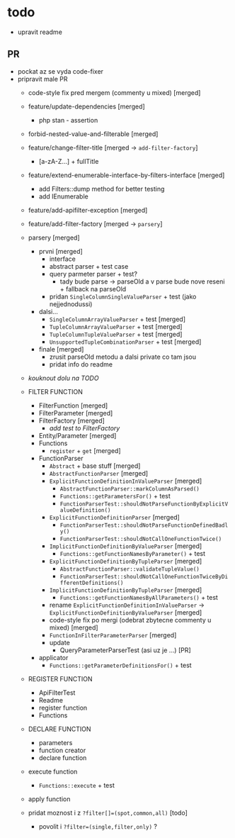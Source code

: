 todo
====

- upravit readme

## PR
- pockat az se vyda code-fixer
- pripravit male PR
    - code-style fix pred mergem (commenty u mixed)         [merged]
    - feature/update-dependencies                           [merged]
        - php stan - assertion
    - forbid-nested-value-and-filterable                    [merged]
    - feature/change-filter-title                           [merged -> `add-filter-factory`]
        - [a-zA-Z...] + fullTitle
    - feature/extend-enumerable-interface-by-filters-interface [merged]
        - add Filters::dump method for better testing
        - add IEnumerable
    - feature/add-apifilter-exception                       [merged]
    - feature/add-filter-factory                            [merged -> `parsery`]
    
    - parsery                                               [merged]
        - prvni                                             [merged]
            - interface
            - abstract parser + test case
            - query parmeter parser + test?
                - tady bude parse -> parseOld a v parse bude nove reseni + fallback na parseOld
            - pridan `SingleColumnSingleValueParser` + test (jako nejjednodussi)
        - dalsi...
            - `SingleColumnArrayValueParser` + test         [merged]
            - `TupleColumnArrayValueParser` + test          [merged]
            - `TupleColumnTupleValueParser` + test          [merged]
            - `UnsupportedTupleCombinationParser` + test    [merged]
        - finale                                            [merged]
            - zrusit parseOld metodu a dalsi private co tam jsou
            - pridat info do readme
    
    - _kouknout dolu na TODO_
    
    - FILTER FUNCTION
        - FilterFunction                                    [merged]
        - FilterParameter                                   [merged]
        - FilterFactory                                     [merged]
            - *add test to FilterFactory*
        - Entity/Parameter                                  [merged]
        - Functions
            - `register` + `get`                            [merged]
        - FunctionParser
            - `Abstract` + base stuff                       [merged]
            - `AbstractFunctionParser`                      [merged]
            - `ExplicitFunctionDefinitionInValueParser`     [merged]
                + `AbstractFunctionParser::markColumnAsParsed()`
                + `Functions::getParametersFor()` + test
                + `FunctionParserTest::shouldNotParseFunctionByExplicitValueDefinition()`
            - `ExplicitFunctionDefinitionParser`            [merged]
                + `FunctionParserTest::shouldNotParseFunctionDefinedBadly()`
                + `FunctionParserTest::shouldNotCallOneFunctionTwice()`
            - `ImplicitFunctionDefinitionByValueParser`     [merged]
                + `Functions::getFunctionNamesByParameter()` + test
            - `ExplicitFunctionDefinitionByTupleParser`     [merged]
                + `AbstractFunctionParser::validateTupleValue()`
                + `FunctionParserTest::shouldNotCallOneFunctionTwiceByDifferentDefinitions()`
            - `ImplicitFunctionDefinitionByTupleParser`     [merged]
                + `Functions::getFunctionNamesByAllParameters()` + test
            - rename `ExplicitFunctionDefinitionInValueParser` -> `ExplicitFunctionDefinitionByValueParser` [merged]
            - code-style fix po mergi (odebrat zbytecne commenty u mixed) [merged]
            - `FunctionInFilterParameterParser`             [merged]
            - update
                - QueryParameterParserTest (asi uz je ...)  [PR]
        - applicator
            + `Functions::getParameterDefinitionsFor()` + test

    - REGISTER FUNCTION
        - ApiFilterTest
        - Readme
        - register function
        - Functions
    
    - DECLARE FUNCTION
        - parameters
        - function creator
        - declare function
    
    - execute function
        + `Functions::execute` + test
    - apply function
    
    - pridat moznost i z `?filter[]=(spot,common,all)`      [todo]
        - povolit i `?filter=(single,filter,only)` ?
